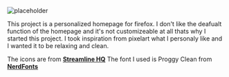 ![placeholder]('')

This project is a personalized homepage for firefox. I don't like the deafualt function of the homepage and it's not customizeable at 
all thats why I started this project. I took inspiration from pixelart what I personaly like and I wanted it to be relaxing and clean.

The icons are from **[Streamline HQ]('https://www.streamlinehq.com/icons/pixel')**
The font I used is Proggy Clean from **[NerdFonts]('https://www.nerdfonts.com/font-downloads')**
